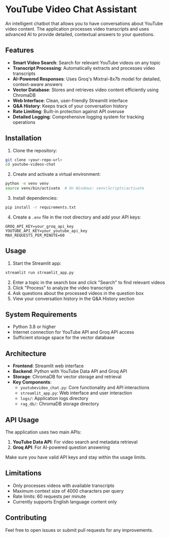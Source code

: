 # YouTube Video Chat Assistant

An intelligent chatbot that allows you to have conversations about YouTube video content. The application processes video transcripts and uses advanced AI to provide detailed, contextual answers to your questions.

## Features

- **Smart Video Search**: Search for relevant YouTube videos on any topic
- **Transcript Processing**: Automatically extracts and processes video transcripts
- **AI-Powered Responses**: Uses Groq's Mixtral-8x7b model for detailed, context-aware answers
- **Vector Database**: Stores and retrieves video content efficiently using ChromaDB
- **Web Interface**: Clean, user-friendly Streamlit interface
- **Q&A History**: Keeps track of your conversation history
- **Rate Limiting**: Built-in protection against API overuse
- **Detailed Logging**: Comprehensive logging system for tracking operations

## Installation

1. Clone the repository:
```bash
git clone <your-repo-url>
cd youtube-videos-chat
```

2. Create and activate a virtual environment:
```bash
python -m venv venv
source venv/bin/activate  # On Windows: venv\Scripts\activate
```

3. Install dependencies:
```bash
pip install -r requirements.txt
```

4. Create a `.env` file in the root directory and add your API keys:
```env
GROQ_API_KEY=your_groq_api_key
YOUTUBE_API_KEY=your_youtube_api_key
MAX_REQUESTS_PER_MINUTE=60
```

## Usage

1. Start the Streamlit app:
```bash
streamlit run streamlit_app.py
```

2. Enter a topic in the search box and click "Search" to find relevant videos
3. Click "Process" to analyze the video transcripts
4. Ask questions about the processed videos in the question box
5. View your conversation history in the Q&A History section

## System Requirements

- Python 3.8 or higher
- Internet connection for YouTube API and Groq API access
- Sufficient storage space for the vector database

## Architecture

- **Frontend**: Streamlit web interface
- **Backend**: Python with YouTube Data API and Groq API
- **Storage**: ChromaDB for vector storage and retrieval
- **Key Components**:
  - `youtubevideo_chat.py`: Core functionality and API interactions
  - `streamlit_app.py`: Web interface and user interaction
  - `logs/`: Application logs directory
  - `rag_db/`: ChromaDB storage directory

## API Usage

The application uses two main APIs:
1. **YouTube Data API**: For video search and metadata retrieval
2. **Groq API**: For AI-powered question answering

Make sure you have valid API keys and stay within the usage limits.

## Limitations

- Only processes videos with available transcripts
- Maximum context size of 4000 characters per query
- Rate limits: 60 requests per minute
- Currently supports English language content only

## Contributing

Feel free to open issues or submit pull requests for any improvements.

